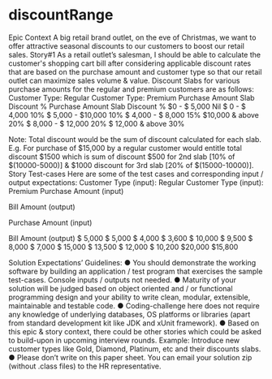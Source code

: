 # discountRange

Epic Context
A big retail brand outlet, on the eve of Christmas, we want to offer attractive seasonal discounts to our
customers to boost our retail sales.
Story#1
As a retail outlet’s salesman, I should be able to calculate the customer's shopping cart bill after considering
applicable discount rates that are based on the purchase amount and customer type so that our retail outlet
can maximize sales volume & value.
Discount Slabs for various purchase amounts for the regular and premium customers are as follows:
Customer Type: Regular Customer Type: Premium
Purchase Amount Slab Discount % Purchase Amount Slab Discount %
$0 - $ 5,000 Nil $ 0 - $ 4,000 10%
$ 5,000 - $10,000 10% $ 4,000 - $ 8,000 15%
$10,000 & above 20% $ 8,000 - $ 12,000 20%
$ 12,000 & above 30%

Note:
Total discount would be the sum of discount calculated for each slab.
E.g. For purchase of $15,000 by a regular customer would entitle total discount $1500 which is sum of
discount $500 for 2nd slab [10% of $(10000-5000)] & $1000 discount for 3rd slab [20% of $(15000-10000)].
Story Test-cases
Here are some of the test cases and corresponding input / output expectations:
Customer Type (input): Regular Customer Type (input): Premium
Purchase Amount
(input)

Bill Amount
(output)

Purchase Amount
(input)

Bill Amount
(output)
$ 5,000 $ 5,000 $ 4,000 $ 3,600
$ 10,000 $ 9,500 $ 8,000 $ 7,000
$ 15,000 $ 13,500 $ 12,000 $ 10,200
$20,000 $15,800

Solution Expectations’ Guidelines:
● You should demonstrate the working software by building an application / test program that exercises
the sample test-cases. Console inputs / outputs not needed.
● Maturity of your solution will be judged based on object oriented and / or functional programming design
and your ability to write clean, modular, extensible, maintainable and testable code.
● Coding-challenge here does not require any knowledge of underlying databases, OS platforms or
libraries (apart from standard development kit like JDK and xUnit framework).
● Based on this epic & story context, there could be other stories which could be asked to build-upon in
upcoming interview rounds.
Example: Introduce new customer types like Gold, Diamond, Platinum, etc and their discounts slabs.
● Please don’t write on this paper sheet. You can email your solution zip (without .class files) to the HR
representative.
